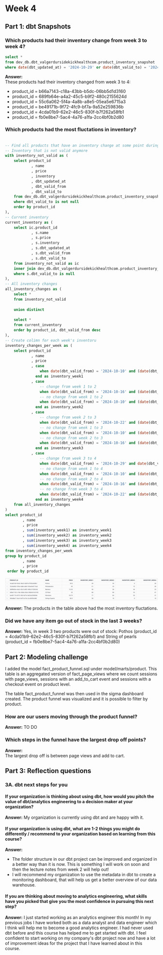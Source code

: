 # Week 4
## Part 1:  dbt Snapshots

### Which products had their inventory change from week 3 to week 4?

```sql
select *
from dev_db.dbt_valgerdursidekickhealthcom.product_inventory_snapshot
where date(dbt_updated_at) = '2024-10-29' or date(dbt_valid_to) = '2024-10-29'

```

**Answer:**  
These products had their inventory changed from week 3 to 4:
- product_id = b66a7143-c18a-43bb-b5dc-06bb5d1d3160
- product_id = 689fb64e-a4a2-45c5-b9f2-480c2155624d
- product_id = 55c6a062-5f4a-4a8b-a8e5-05ea5e6715a3
- product_id = be49171b-9f72-4fc9-bf7a-9a52e259836b
- product_id = 4cda01b9-62e2-46c5-830f-b7f262a58fb1
- product_id = fb0e8be7-5ac4-4a76-a1fa-2cc4bf0b2d80


### Which products had the most fluctations in inventory?

```sql

-- Find all products that have an inventory change at some point during the past weeks
-- Inventory that is not valid anymore
with inventory_not_valid as (
    select product_id
            , name
            , price  
            , inventory
            , dbt_updated_at
            , dbt_valid_from
            , dbt_valid_to
    from dev_db.dbt_valgerdursidekickhealthcom.product_inventory_snapshot
    where dbt_valid_to is not null 
    order by product_id 
),
-- Current inventory
current_inventory as (
    select ic.product_id
            , s.name
            , s.price
            , s.inventory
            , s.dbt_updated_at
            , s.dbt_valid_from
            , s.dbt_valid_to
    from inventory_not_valid as ic 
    inner join dev_db.dbt_valgerdursidekickhealthcom.product_inventory_snapshot s on s.product_id = ic.product_id
    where s.dbt_valid_to is null 
), 
-- All inventory changes
all_inventory_changes as (
    select *
    from inventory_not_valid
    
    union distinct 
    
    select *
    from current_inventory
    order by product_id, dbt_valid_from desc
),
-- Create colimn for each week's inventoru
inventory_changes_per_week as (
    select product_id
            , name
            , price
            , case 
                when date(dbt_valid_from) = '2024-10-10' and (date(dbt_valid_to) <= '2024-10-29' or date(dbt_valid_to) is null) then inventory 
              end as inventory_week1
            , case 
                -- change from week 1 to 2
                when date(dbt_valid_from) = '2024-10-16' and (date(dbt_valid_to) <= '2024-10-29' or date(dbt_valid_to)is null) then inventory 
                -- no change from week 1 to 2
                when date(dbt_valid_from) = '2024-10-10' and (date(dbt_valid_to) > '2024-10-16' and date(dbt_valid_to) <= '2024-10-29' or date(dbt_valid_to) is null) then inventory
              end as inventory_week2
            , case 
                -- change from week 2 to 3
                when date(dbt_valid_from) = '2024-10-22' and (date(dbt_valid_to) <= '2024-10-29' or date(dbt_valid_to) is null) then inventory 
                -- no change from week 1 to 3
                when date(dbt_valid_from) = '2024-10-10' and (date(dbt_valid_to) > '2024-10-22' and date(dbt_valid_to) <= '2024-10-29' or date(dbt_valid_to) is null) then inventory
                -- no change from week 2 to 3
                when date(dbt_valid_from) = '2024-10-16' and (date(dbt_valid_to) > '2024-10-22' and date(dbt_valid_to) <= '2024-10-29' or date(dbt_valid_to) is null) then inventory
              end as inventory_week3
            , case 
                -- change from week 3 to 4
                when date(dbt_valid_from) = '2024-10-29' and date(dbt_valid_to) is null then inventory 
                -- no change from week 1 to 4
                when date(dbt_valid_from) = '2024-10-10' and (date(dbt_valid_to) > '2024-10-29' or date(dbt_valid_to) is null) then inventory           
                -- no change from week 2 to 4
                when date(dbt_valid_from) = '2024-10-16' and (date(dbt_valid_to) > '2024-10-29' or date(dbt_valid_to) is null) then inventory 
                -- no change from week 3 to 4
                when date(dbt_valid_from) = '2024-10-22' and (date(dbt_valid_to) > '2024-10-29' or date(dbt_valid_to) is null) then inventory
              end as inventory_week4
    from all_inventory_changes
)
select product_id
        , name
        , price
        , sum(inventory_week1) as inventory_week1
        , sum(inventory_week2) as inventory_week2
        , sum(inventory_week3) as inventory_week3
        , sum(inventory_week4) as inventory_week4
from inventory_changes_per_week
group by product_id
        , name
        , price
 order by product_id

```

![Screenshot of product inventory change](greenery/images/ProductInventoryChange.png)

**Answer:**
The products in the table above had the most inventory fluctations.


### Did we have any item go out of stock in the last 3 weeks?

**Answer:**
Yes, in week 3 two products were out of stock:  Pothos (product_id = 4cda01b9-62e2-46c5-830f-b7f262a58fb1) and String of pearls (product_id = fb0e8be7-5ac4-4a76-a1fa-2cc4bf0b2d80)



## Part 2:  Modeling challenge

I added the model fact_product_funnel.sql under model/marts/product.  This table is an aggregated version of fact_page_views where we count sessions with page_views, sessions with an add_to_cart event and sessions with a checkout event on product level.

The table fact_product_funnel was then used in the sigma dashboard created.  The product funnel was visualized and it is possible to filter by product.

### How are our users moving through the product funnel?

**Answer:**
TO DO

### Which steps in the funnel have the largest drop off points?

**Answer:**  
The largest drop off is between page views and add to cart.


## Part 3:  Reflection questions

### 3A. dbt next steps for you

#### If your organization is thinking about using dbt, how would you pitch the value of dbt/analytics engineering to a decision maker at your organization?

**Answer:** 
My organization is currently using dbt and are happy with it.


#### If your organization is using dbt, what are 1-2 things you might do differently / recommend to your organization based on learning from this course?

**Answer:**
- The folder structure in our dbt project can be improved and organized in a better way than it is now.  This is something I will work on soon and then the lecture notes from week 2 will help out!
- I will recommend my organization to use the metadata in dbt to create a monitoring dashboard, that will help us get a better overview of our data warehouse.


#### If you are thinking about moving to analytics engineering, what skills have you picked that give you the most confidence in pursuing this next step?

**Answer:**
I just started working as an analytics engineer this month!  In my previous jobs I have worked both as a data analyst and data engineer which I think will help me to become a good analytics engineer.  I had never used dbt before and this course has helped me to get started with dbt.  I feel confident to start working on my company's dbt project now and have a lot of improvement ideas for the project that I have learned about in this course.